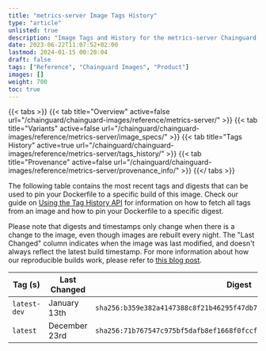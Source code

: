 ```yaml
---
title: "metrics-server Image Tags History"
type: "article"
unlisted: true
description: "Image Tags and History for the metrics-server Chainguard Image"
date: 2023-06-22T11:07:52+02:00
lastmod: 2024-01-15 00:20:04
draft: false
tags: ["Reference", "Chainguard Images", "Product"]
images: []
weight: 700
toc: true
---
```


{{< tabs >}}
{{< tab title="Overview" active=false url="/chainguard/chainguard-images/reference/metrics-server/" >}}
{{< tab title="Variants" active=false url="/chainguard/chainguard-images/reference/metrics-server/image_specs/" >}}
{{< tab title="Tags History" active=true url="/chainguard/chainguard-images/reference/metrics-server/tags_history/" >}}
{{< tab title="Provenance" active=false url="/chainguard/chainguard-images/reference/metrics-server/provenance_info/" >}}
{{</ tabs >}}

The following table contains the most recent tags and digests that can be used to pin your Dockerfile to a specific build of this image. Check our guide on [Using the Tag History API](/chainguard/chainguard-images/using-the-tag-history-api/) for information on how to fetch all tags from an image and how to pin your Dockerfile to a specific digest.

Please note that digests and timestamps only change when there is a change to the image, even though images are rebuilt every night. The "Last Changed" column indicates when the image was last modified, and doesn't always reflect the latest build timestamp. For more information about how our reproducible builds work, please refer to [this blog post](https://www.chainguard.dev/unchained/reproducing-chainguards-reproducible-image-builds).

| Tag (s)       | Last Changed  | Digest                                                                    |
|---------------|---------------|---------------------------------------------------------------------------|
|  `latest-dev` | January 13th  | `sha256:b359e382a4147388c8f21b46295f47db7c6a5cb180fff505e394bd70e03aee49` |
|  `latest`     | December 23rd | `sha256:71b767547c975bf5dafb8ef1668f0fccfa84a9f7b6057c655c77b35826e3af15` |

